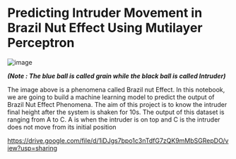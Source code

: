# Predicting Intruder Movement in Brazil Nut Effect Using Mutilayer Perceptron

![image](https://user-images.githubusercontent.com/63452774/109768851-03daac80-7c2c-11eb-9d79-76f8a50df7d6.png)

***(Note : The blue ball is called grain while the black ball is called Intruder)***

The image above is a phenomena called Brazil nut Effect. In this notebook, we are going to build a machine learning model to predict the output of Brazil Nut Effect Phenomena. The aim of this project is to know the intruder final height after the system is shaken for 10s. The output of this dataset is ranging from A to C. A is when the intruder is on top and C is the intruder does not move from its initial position

https://drive.google.com/file/d/1iDJgs7bpo1c3nTdfG7zQK9mMbSGRepDO/view?usp=sharing

